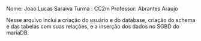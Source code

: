 Nome: Joao Lucas Saraiva
Turma : CC2m Professor: Abrantes Araujo

Nesse arquivo inclui a criação do usuário e do database, criação do schema e das tabelas com suas relações, e a inserção dos dados no SGBD do mariaDB.
